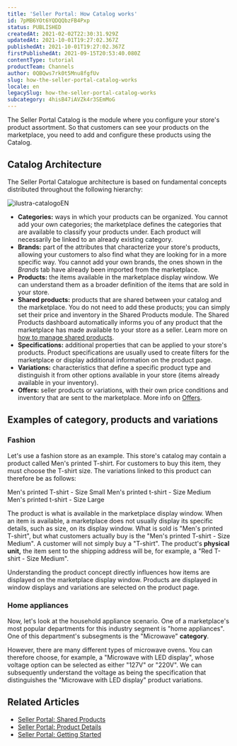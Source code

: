 ```yaml
---
title: 'Seller Portal: How Catalog works'
id: 7pMB6YOt6YQDQQbzFB4Pxp
status: PUBLISHED
createdAt: 2021-02-02T22:30:31.929Z
updatedAt: 2021-10-01T19:27:02.367Z
publishedAt: 2021-10-01T19:27:02.367Z
firstPublishedAt: 2021-09-15T20:53:40.080Z
contentType: tutorial
productTeam: Channels
author: 0QBQws7rk0t5Mnu8fgfUv
slug: how-the-seller-portal-catalog-works
locale: en
legacySlug: how-the-seller-portal-catalog-works
subcategory: 4hisB47iAVZk4r3SEmMoG
---
```


The Seller Portal Catalog is the module where you configure your store's product assortment. So that customers can see your products on the marketplace, you need to add and configure these products using the Catalog. 

## Catalog Architecture

The Seller Portal Catalogue architecture is based on fundamental concepts distributed throughout the following hierarchy:

![ilustra-catalogoEN](//images.ctfassets.net/alneenqid6w5/3U5oa9w94stDXltSJPqF1V/0b0ac21f576210cc1acc7acac5391a93/ilustra-catalogoEN.png)

- **Categories:** ways in which your products can be organized. You cannot add your own categories; the marketplace defines the categories that are available to classify your products under. Each product will necessarily be linked to an already existing category.  
- **Brands:** part of the attributes that characterize your store's products, allowing your customers to also find what they are looking for in a more specific way. You cannot add your own brands, the ones shown in the *Brands* tab have already been imported from the marketplace.    
- **Products:** the items available in the marketplace display window.  We can understand them as a broader definition of the items that are sold in your store.      
- **Shared products:** products that are shared between your catalog and the marketplace. You do not need to add these products; you can simply set their price and inventory in the Shared Products module. The Shared Products dashboard automatically informs you of any product that the marketplace has made available to your store as a seller. Learn more on [how to manage shared products](https://help.vtex.com/en/tutorial/seller-portal-produtos-compartilhados--6vUGj2UmOuLzQTK9pj04lu).     
- **Specifications:** additional properties that can be applied to your store's products. Product specifications are usually used to create filters for the marketplace or display additional information on the product page.  
- **Variations:** characteristics that define a specific product type and distinguish it from  other options available in your store (items already available in your inventory).   
- **Offers:**  seller products or variations, with their own price conditions and inventory that are sent to the marketplace. More info on [Offers](https://help.vtex.com/pt/tutorial/anuncios-y-envio-de-productos-al-marketplace--3RwSj7AyBoPtFbXkS7REiu).   

## Examples of category, products and variations

### Fashion

Let's use a fashion store as an example. This store's catalog may contain a product called Men's printed T-shirt. For customers to buy this item, they must choose the T-shirt size. The variations linked to this product can therefore be as follows:

Men's printed T-shirt - Size Small
Men's printed t-shirt - Size Medium
Men's printed t-shirt - Size Large

The product is what is available in the marketplace display window. When an item is available, a marketplace does not usually display its specific details, such as size, on its display window. What is sold is "Men's printed T-shirt", but what customers actually buy is the "Men's printed T-shirt - Size Medium". A customer will not simply buy a "T-shirt". The product's **physical unit,** the item sent to the shipping address will be, for example, a "Red T-shirt - Size Medium".  

Understanding the product concept directly influences how items are displayed on the marketplace display window. Products are displayed in window displays and variations are selected on the product page.

### Home appliances

Now, let's look at the household appliance scenario. One of a marketplace's most popular departments for this industry segment is "home appliances". One of this department's subsegments is the "Microwave" **category**.

However, there are many different types of microwave ovens. You can therefore choose, for example, a "Microwave with LED display", whose voltage option can be selected as either "127V" or "220V".  We can subsequently understand the voltage as being the specification that distinguishes the "Microwave with LED display" product variations.

## Related Articles

- [Seller Portal: Shared Products](https://help.vtex.com/en/tutorial/seller-portal-produtos-compartilhados--6vUGj2UmOuLzQTK9pj04lu)      
- [Seller Portal: Product Details](https://help.vtex.com/en/tutorial/seller-portal-detalhes-do-produto--K0WWsERWj7aQtmZinhYoP)  
- [Seller Portal: Getting Started](https://help.vtex.com/en/tutorial/seller-portal-primeiros-passos--6w1vBdRH2uuBGmUqgNQjwK)


